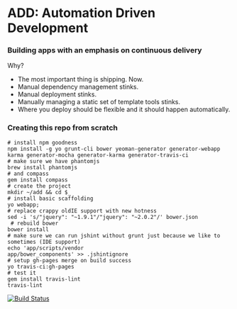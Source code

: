 # ADD: Automation Driven Development
### Building apps with an emphasis on continuous delivery

Why?

* The most important thing is shipping. Now.
* Manual dependency management stinks.
* Manual deployment stinks.
* Manually managing a static set of template tools stinks.
* Where you deploy should be flexible and it should happen automatically.

### Creating this repo from scratch
    # install npm goodness
    npm install -g yo grunt-cli bower yeoman-generator generator-webapp karma generator-mocha generator-karma generator-travis-ci
    # make sure we have phantomjs
    brew install phantomjs
    # and compass
    gem install compass
    # create the project
    mkdir ~/add && cd $_
    # install basic scaffolding
    yo webapp;
    # replace crappy oldIE support with new hotness
    sed -i 's/"jquery": "~1.9.1"/"jquery": "~2.0.2"/' bower.json
     # rebuild bower
    bower install
    # make sure we can run jshint without grunt just because we like to sometimes (IDE support)
    echo 'app/scripts/vendor
    app/bower_components' >> .jshintignore
    # setup gh-pages merge on build success
    yo travis-ci:gh-pages
    # test it
    gem install travis-lint
    travis-lint


[![Build Status](https://travis-ci.org/atomantic/add.png?branch=master)](https://travis-ci.org/atomantic/add)
